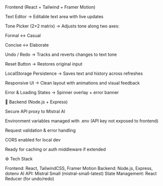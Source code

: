 Frontend (React + Tailwind + Framer Motion)

Text Editor → Editable text area with live updates

Tone Picker (2×2 matrix) → Adjusts tone along two axes:

Formal ↔ Casual

Concise ↔ Elaborate

Undo / Redo → Tracks and reverts changes to text tone

Reset Button → Restores original input

LocalStorage Persistence → Saves text and history across refreshes

Responsive UI → Clean layout with animations and visual feedback

Error & Loading States → Spinner overlay + error banner

🔹 Backend (Node.js + Express)

Secure API proxy to Mistral AI

Environment variables managed with .env (API key not exposed to frontend)

Request validation & error handling

CORS enabled for local dev

Ready for caching or auth middleware if extended

⚙️ Tech Stack

Frontend: React, TailwindCSS, Framer Motion
Backend: Node.js, Express, dotenv
AI API: Mistral Small (mistral-small-latest)
State Management: React Reducer (for undo/redo)
